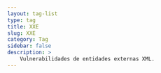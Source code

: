 ```yaml
---
layout: tag-list
type: tag
title: XXE
slug: XXE
category: Tag
sidebar: false
description: >
    Vulnerabilidades de entidades externas XML.
---
```


